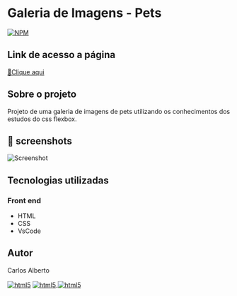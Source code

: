 # Galeria de Imagens - Pets
[![NPM](https://img.shields.io/npm/l/react)](https://github.com/carllos-alberto/Galeria-de-Imagens-de-pets/blob/master/LICENCE) 

## Link de acesso a página
<p><a href="https://galeria-de-imagens-de-pets.vercel.app/" target="_blank">🔗Clique aqui</a></p>

## Sobre o projeto
Projeto de uma galeria de imagens de pets utilizando os conhecimentos dos estudos do css flexbox.

## 📌 screenshots
![Screenshot](https://user-images.githubusercontent.com/81397233/231325203-a4956c9b-e8b6-49bd-88ff-d06ec3dac97d.png)

## Tecnologias utilizadas
### Front end
- HTML  
- CSS 
- VsCode

## Autor

Carlos Alberto
<div>
 <a href = "mailto:carllos.seg@gmail.com" target="_blank"><img align="center" alt="html5" src="https://img.shields.io/badge/Gmail-D14836?style=for-the-badge&logo=gmail&logoColor=white"/></a>
 <a href="https://www.linkedin.com/in/carlosalbertodesenvolvedorfrontend" target="_blank"><img align="center" alt="html5" src="https://img.shields.io/badge/LinkedIn-0077B5?style=for-the-badge&logo=linkedin&logoColor=white">
  <a href="https://github.com/carllos-alberto" target="_blank"><img align="center" alt="html5" src="https://img.shields.io/badge/GitHub-100000?style=for-the-badge&logo=github&logoColor=white">

